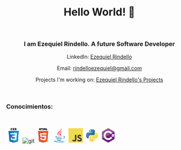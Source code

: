 <h1 style="text-align: center">Hello World! 👋</h1>
<br />
<h3 style="text-align: center">
  I am Ezequiel Rindello. A future Software Developer
</h3>

<p style="text-align: center">
      LinkedIn:
      <a href="https://www.linkedin.com/in/ezequiel-rindello/" target="_blank"
        >Ezequiel Rindello</a
      >
    </p>

  <p style="text-align: center">
      Email:
      <a href="mailto:rindelloezequiel@gmail.com">rindelloezequiel@gmail.com</a>
    </p>

  <p style="text-align: center">
      Projects I'm working on:
      <a href="https://ezequielrindello.github.io/Projets/" target="_blank"
        >Ezequiel Rindello's Projects</a
      >
    </p>

  <br />
    <h3>Conocimientos:</h3>
    <br />
    <p>
      <a href="https://www.w3schools.com/css/" target="_blank" rel="noreferrer" style =" text-decoration: none;">
        <img
          src="https://raw.githubusercontent.com/devicons/devicon/master/icons/css3/css3-original-wordmark.svg"
          alt="css3"
          width="40"
          height="40"
        />
      </a>
      <a href="https://git-scm.com/" target="_blank" rel="noreferrer" style =" text-decoration: none;">
        <img
          src="https://www.vectorlogo.zone/logos/git-scm/git-scm-icon.svg"
          alt="git"
          width="40"
          height="40"
        />
      </a>
      <a href="https://www.w3.org/html/" target="_blank" rel="noreferrer" style =" text-decoration: none;">
        <img
          src="https://raw.githubusercontent.com/devicons/devicon/master/icons/html5/html5-original-wordmark.svg"
          alt="html5"
          width="40"
          height="40"
        />
      </a>
      <a href="https://www.java.com" target="_blank" rel="noreferrer" style =" text-decoration: none;">
        <img
          src="https://raw.githubusercontent.com/devicons/devicon/master/icons/java/java-original.svg"
          alt="java"
          width="40"
          height="40"
        />
      </a>
      <a
        href="https://developer.mozilla.org/en-US/docs/Web/JavaScript"
        target="_blank"
        rel="noreferrer"
        style =" text-decoration: none;"
      >
        <img
          src="https://raw.githubusercontent.com/devicons/devicon/master/icons/javascript/javascript-original.svg"
          alt="javascript"
          width="40"
          height="40"
        />
      </a>
      <a href="https://www.python.org" target="_blank" rel="noreferrer" style =" text-decoration: none;">
        <img
          src="https://raw.githubusercontent.com/devicons/devicon/master/icons/python/python-original.svg"
          alt="python"
          width="40"
          height="40"
        />
      </a>
      <a
        href="https://es.wikipedia.org/wiki/C_Sharp"
        target="_blank"
        rel="noreferrer"
          style =" text-decoration: none;"
      >
        <img
          src="https://raw.githubusercontent.com/devicons/devicon/master/icons/csharp/csharp-original.svg"
          alt="c#"
          width="40"
          height="40"
        />
      </a>
    </p>
